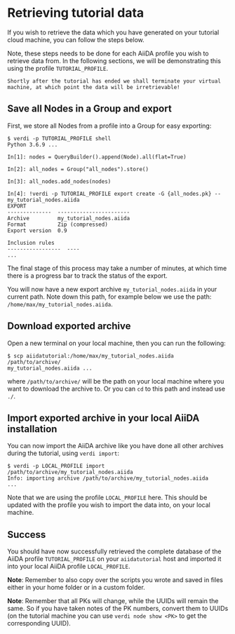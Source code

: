 # Retrieving tutorial data

If you wish to retrieve the data which you have generated on your tutorial cloud machine, you can follow the steps below.

Note, these steps needs to be done for each AiiDA profile you wish to retrieve data from.
In the following sections, we will be demonstrating this using the profile `TUTORIAL_PROFILE`.

```{important}
Shortly after the tutorial has ended we shall terminate your virtual machine, at which point the data will be irretrievable!
```

## Save all Nodes in a Group and export

First, we store all Nodes from a profile into a Group for easy exporting:

```console
$ verdi -p TUTORIAL_PROFILE shell
Python 3.6.9 ...
```

```ipython
In[1]: nodes = QueryBuilder().append(Node).all(flat=True)

In[2]: all_nodes = Group("all_nodes").store()

In[3]: all_nodes.add_nodes(nodes)

In[4]: !verdi -p TUTORIAL_PROFILE export create -G {all_nodes.pk} -- my_tutorial_nodes.aiida
EXPORT
--------------  -----------------------
Archive         my_tutorial_nodes.aiida
Format          Zip (compressed)
Export version  0.9

Inclusion rules
-----------------  ----
...
```

The final stage of this process may take a number of minutes, at which time there is a progress bar to track the status of the export.

You will now have a new export archive `my_tutorial_nodes.aiida` in your current path.
Note down this path, for example below we use the path: `/home/max/my_tutorial_nodes.aiida`.

## Download exported archive

Open a new terminal on your local machine, then you can run the following:

```console
$ scp aiidatutorial:/home/max/my_tutorial_nodes.aiida /path/to/archive/
my_tutorial_nodes.aiida ...
```

where `/path/to/archive/` will be the path on your local machine where you want to download the archive to.
Or you can `cd` to this path and instead use `./`.

## Import exported archive in your local AiiDA installation

You can now import the AiiDA archive like you have done all other archives during the tutorial, using `verdi import`:

```console
$ verdi -p LOCAL_PROFILE import /path/to/archive/my_tutorial_nodes.aiida
Info: importing archive /path/to/archive/my_tutorial_nodes.aiida
...
```

Note that we are using the profile `LOCAL_PROFILE` here.
This should be updated with the profile you wish to import the data into, on your local machine.

## Success

You should have now successfully retrieved the complete database of the AiiDA profile `TUTORIAL_PROFILE` on your `aiidatutorial` host and imported it into your local AiiDA profile `LOCAL_PROFILE`.

**Note**: Remember to also copy over the scripts you wrote and saved in files either in your home folder or in a custom folder.

**Note**: Remember that all PKs will change, while the UUIDs will remain the same.
So if you have taken notes of the PK numbers, convert them to UUIDs (on the tutorial machine you can use `verdi node show <PK>` to get the corresponding UUID).
